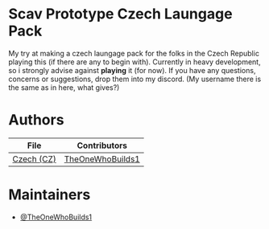 # Scav Prototype Czech Laungage Pack
My try at making a czech laungage pack for the folks in the Czech Republic playing this (if there are any to begin with).
Currently in heavy development, so i strongly advise against **playing** it (for now). If you have any questions, concerns or suggestions, drop them into my discord. (My username there is the same as in here, what gives?)
# Authors
| File                       | Contributors                                                                                                        |
|----------------------------|---------------------------------------------------------------------------------------------------------------------|
| [Czech (CZ)](/CZ.json)   | [TheOneWhoBuilds1](https://github.com/TheOneWhoBuilds1)                                                                             |

# Maintainers
* [@TheOneWhoBuilds1](https://github.com/TheOneWHoBuilds1)
